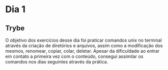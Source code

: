 # Dia 1
## Trybe
O objetivo dos exercícios desse dia foi praticar comandos unix no terminal através da criação de diretórios e arquivos, assim como a modificação dos mesmos, renomear, copiar, colar, deletar.
Apesar da dificuldade ao entrar em contato a primeira vez com o conteúdo, consegui assimilar os comandos nos dias seguintes através da prática.
